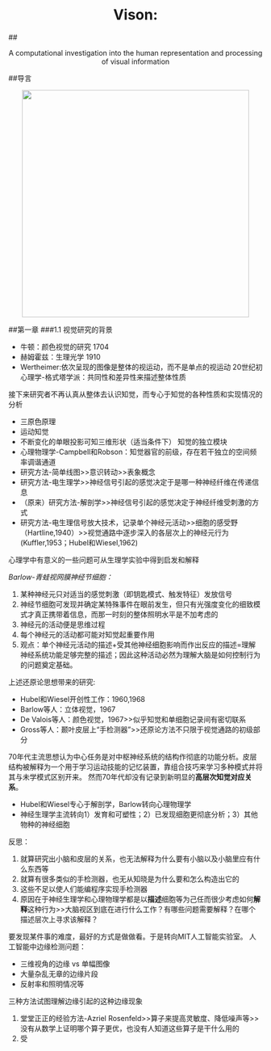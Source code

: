 # <center>Vison: 
##<center> A computational investigation into the human representation and processing of visual information</center>

##导言
<center>
<img src=http://i.imgur.com/27U0EKV.jpg width=450>
</center>

##第一章
###1.1 视觉研究的背景
* 牛顿：颜色视觉的研究 1704
* 赫姆霍兹：生理光学 1910
* Wertheimer:依次呈现的图像是整体的视运动，而不是单点的视运动 20世纪初
心理学-格式塔学派：共同性和差异性来描述整体性质

接下来研究者不再认真从整体去认识知觉，而专心于知觉的各种性质和实现情况的分析

* 三原色原理
* 运动知觉
* 不断变化的单眼投影可知三维形状（适当条件下）
知觉的独立模块
* 心理物理学-Campbell和Robson：知觉器官的前级，存在若干独立的空间频率调谐通道
* 研究方法-简单线图>>意识转动>>表象概念
* 研究方法-电生理学>>神经信号引起的感觉决定于是哪一种神经纤维在传递信息
* （原来）研究方法-解剖学>>神经信号引起的感觉决定于神经纤维受刺激的方式
* 研究方法-电生理信号放大技术，记录单个神经元活动>>细胞的感受野（Hartline,1940）>>视觉通路中逐步深入的各层次上的神经元行为(Kuffler,1953；Hubel和Wiesel,1962)

心理学中有意义的一些问题可从生理学实验中得到启发和解释

*Barlow-青蛙视网膜神经节细胞：*
1. 某种神经元只对适当的感觉刺激（即钥匙模式、触发特征）发放信号
2. 神经节细胞可发现并确定某特殊事件在眼前发生，但只有光强度变化的细致模式才真正携带着信息，而那一时刻的整体照明水平是不加考虑的
3. 神经元的活动便是思维过程
4. 每个神经元的活动都可能对知觉起重要作用
5. 观点：单个神经元活动的描述+受其他神经细胞影响而作出反应的描述=理解神经系统功能足够完整的描述；因此这种活动必然为理解大脑是如何控制行为的问题奠定基础。

上述还原论思想带来的研究:
* Hubel和Wiesel开创性工作：1960,1968
* Barlow等人：立体视觉，1967
* De Valois等人：颜色视觉，1967>>似乎知觉和单细胞记录间有密切联系
* Gross等人：颞叶皮层上“手检测器”>>还原论方法不只限于视觉通路的初级部分

70年代主流思想认为中心任务是对中枢神经系统的结构作彻底的功能分析。皮层结构被解释为一个用于学习运动技能的记忆装置，靠组合技巧来学习多种模式并将其与未学模式区别开来。
然而70年代却没有记录到新明显的**高层次知觉对应关系**。
* Hubel和Wiesel专心于解剖学，Barlow转向心理物理学
* 神经生理学主流转向1）发育和可塑性；2）已发现细胞更彻底分析；3）其他物种的神经细胞

反思：
1. 就算研究出小脑和皮层的关系，也无法解释为什么要有小脑以及小脑里应有什么东西等
2. 就算有很多类似的手检测器，也无从知晓是为什么要和怎么构造出它的
3. 这些不足以使人们能编程序实现手检测器
4. 原因在于神经生理学和心理物理学都是以**描述**细胞等为己任而很少考虑如何**解释**这种行为>>大脑视区到底在进行什么工作？有哪些问题需要解释？在哪个描述层次上寻求该解释？

要发现某件事的难度，最好的方式是做做看。于是转向MIT人工智能实验室。
人工智能中边缘检测问题：
* 三维视角的边缘 vs 单幅图像
* 大量杂乱无章的边缘片段
* 反射率和照明情况等

三种方法试图理解边缘引起的这种边缘现象
1. 堂堂正正的经验方法-Azriel Rosenfeld>>算子来提高灵敏度、降低噪声等>>没有从数学上证明哪个算子更优，也没有人知道这些算子是干什么用的
2. 受